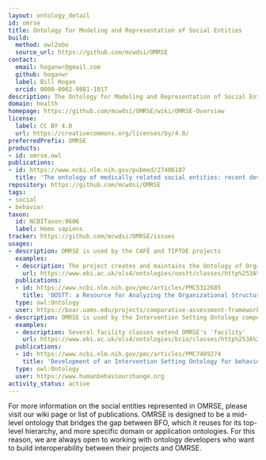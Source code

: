 ```yaml
---
layout: ontology_detail
id: omrse
title: Ontology for Modeling and Representation of Social Entities
build:
  method: owl2obo
  source_url: https://github.com/mcwdsi/OMRSE
contact:
  email: hoganwr@gmail.com
  github: hoganwr
  label: Bill Hogan
  orcid: 0000-0002-9881-1017
description: The Ontology for Modeling and Representation of Social Entities (OMRSE) is an OBO Foundry ontology that represents the various entities that arise from human social interactions, such as social acts, social roles, social groups, and organizations.
domain: health
homepage: https://github.com/mcwdsi/OMRSE/wiki/OMRSE-Overview
license:
  label: CC BY 4.0
  url: https://creativecommons.org/licenses/by/4.0/
preferredPrefix: OMRSE
products:
- id: omrse.owl
publications:
- id: https://www.ncbi.nlm.nih.gov/pubmed/27406187
  title: 'The ontology of medically related social entities: recent developments'
repository: https://github.com/mcwdsi/OMRSE
tags:
- social
- behavior
taxon:
  id: NCBITaxon:9606
  label: Homo sapiens
tracker: https://github.com/mcwdsi/OMRSE/issues
usages:
- description: OMRSE is used by the CAFÊ and TIPTOE projects
  examples:
  - description: The project creates and maintains the Ontology of Organizational Structures of Trauma centers and Trauma systems or OOSTT, which reuses OMRSE terms
    url: https://www.ebi.ac.uk/ols4/ontologies/oostt/classes/http%253A%252F%252Fpurl.obolibrary.org%252Fobo%252FOOSTT_00000089
  publications:
  - id: https://www.ncbi.nlm.nih.gov/pmc/articles/PMC5312685
    title: 'OOSTT: a Resource for Analyzing the Organizational Structures of Trauma Centers and Trauma Systems'
  type: owl:Ontology
  user: https://boar.uams.edu/projects/comparative-assessment-framework-for-environments-of-trauma-care
- description: OMRSE is used by the Intervention Setting Ontology component of the Behavior Change Intervention Ontology
  examples:
  - description: Several facility classes extend OMRSE's 'facility'
    url: https://www.ebi.ac.uk/ols4/ontologies/bcio/classes/http%253A%252F%252Fhumanbehaviourchange.org%252Fontology%252FBCIO_026022
  publications:
  - id: https://www.ncbi.nlm.nih.gov/pmc/articles/PMC7489274
    title: 'Development of an Intervention Setting Ontology for behaviour change: Specifying where interventions take place'
  type: owl:Ontology
  user: https://www.humanbehaviourchange.org
activity_status: active
---
```


For more information on the social entities represented in OMRSE, please visit our wiki page or list of publications. OMRSE is designed to be a mid-level ontology that bridges the gap between BFO, which it reuses for its top-level hierarchy, and more specific domain or application ontologies. For this reason, we are always open to working with ontology developers who want to build interoperability between their projects and OMRSE.
